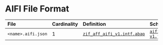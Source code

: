 # AIFI File Format

File | Cardinality | Definition | Schema | Example
:--- | :--- | :--- | :--- | :---
`<name>.aifi.json` | 1 | [`zif_aff_aifi_v1.intf.abap`](./type/zif_aff_aifi_v1.intf.abap) | [`aifi-v1.json`](./aifi-v1.json)

